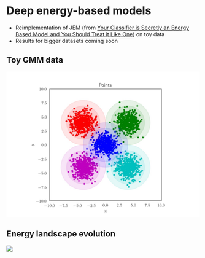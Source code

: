 # Deep energy-based models

- Reimplementation of JEM (from [Your Classifier is Secretly an Energy Based Model and You Should Treat it Like One](https://arxiv.org/abs/1912.03263)) on toy data 
- Results for bigger datasets coming soon

## Toy GMM data
<img src="https://github.com/jbial/deep-ebms/blob/master/images/data/valset.jpg" width="800">

## Energy landscape evolution
<img src="https://github.com/jbial/deep-ebms/blob/master/images/gifs/sgld_3x50_30.gif" width="800">
